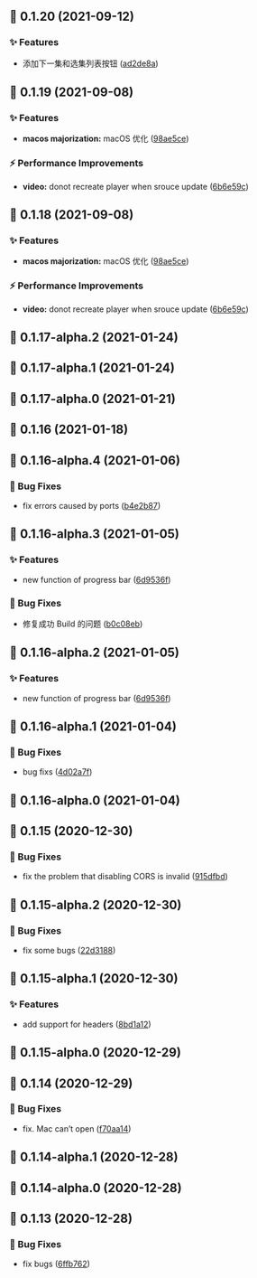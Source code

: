 ## :tada: 0.1.20 (2021-09-12)


### :sparkles: Features

* 添加下一集和选集列表按钮 ([ad2de8a](https://github.com/Lingyan000/hikerview-player/commit/ad2de8a))



## :tada: 0.1.19 (2021-09-08)


### :sparkles: Features

* **macos majorization:** macOS 优化 ([98ae5ce](https://github.com/Lingyan000/hikerview-player.git/commit/98ae5ce))


### :zap: Performance Improvements

* **video:** donot recreate player when srouce update ([6b6e59c](https://github.com/Lingyan000/hikerview-player.git/commit/6b6e59c))



## :tada: 0.1.18 (2021-09-08)


### :sparkles: Features

* **macos majorization:** macOS 优化 ([98ae5ce](https://github.com/Lingyan000/hikerview-player.git/commit/98ae5ce))


### :zap: Performance Improvements

* **video:** donot recreate player when srouce update ([6b6e59c](https://github.com/Lingyan000/hikerview-player.git/commit/6b6e59c))



## :tada: 0.1.17-alpha.2 (2021-01-24)



## :tada: 0.1.17-alpha.1 (2021-01-24)



## :tada: 0.1.17-alpha.0 (2021-01-21)



## :tada: 0.1.16 (2021-01-18)



## :tada: 0.1.16-alpha.4 (2021-01-06)


### :bug: Bug Fixes

* fix errors caused by ports ([b4e2b87](https://github.com/Lingyan000/hikerview-player/commit/b4e2b87))



## :tada: 0.1.16-alpha.3 (2021-01-05)


### :sparkles: Features

* new function of progress bar ([6d9536f](https://github.com/Lingyan000/hikerview-player/commit/6d9536f))


### :bug: Bug Fixes

* 修复成功 Build 的问题 ([b0c08eb](https://github.com/Lingyan000/hikerview-player/commit/b0c08eb))



## :tada: 0.1.16-alpha.2 (2021-01-05)


### :sparkles: Features

* new function of progress bar ([6d9536f](https://github.com/Lingyan000/hikerview-player/commit/6d9536f))



## :tada: 0.1.16-alpha.1 (2021-01-04)


### :bug: Bug Fixes

* bug fixs ([4d02a7f](https://github.com/Lingyan000/hikerview-player/commit/4d02a7f))



## :tada: 0.1.16-alpha.0 (2021-01-04)



## :tada: 0.1.15 (2020-12-30)


### :bug: Bug Fixes

* fix the problem that disabling CORS is invalid ([915dfbd](https://github.com/Lingyan000/hikerview-player/commit/915dfbd))



## :tada: 0.1.15-alpha.2 (2020-12-30)


### :bug: Bug Fixes

* fix some bugs ([22d3188](https://github.com/Lingyan000/hikerview-player/commit/22d3188))



## :tada: 0.1.15-alpha.1 (2020-12-30)


### :sparkles: Features

* add support for headers ([8bd1a12](https://github.com/Lingyan000/hikerview-player/commit/8bd1a12))



## :tada: 0.1.15-alpha.0 (2020-12-29)



## :tada: 0.1.14 (2020-12-29)


### :bug: Bug Fixes

* fix. Mac can’t open ([f70aa14](https://github.com/Lingyan000/hikerview-player/commit/f70aa14))



## :tada: 0.1.14-alpha.1 (2020-12-28)



## :tada: 0.1.14-alpha.0 (2020-12-28)



## :tada: 0.1.13 (2020-12-28)


### :bug: Bug Fixes

* fix bugs ([6ffb762](https://github.com/Lingyan000/hikerview-player/commit/6ffb762))



